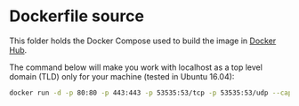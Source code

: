 # Dockerfile source

This folder holds the Docker Compose used to build the image in [Docker Hub](<url>).

The command below will make you work with localhost as a top level domain (TLD) only for your machine (tested in Ubuntu 16.04):

```bash
docker run -d -p 80:80 -p 443:443 -p 53535:53/tcp -p 53535:53/udp --cap-add=NET_ADMIN --restart always --mount type=bind,source=/var/www,target=/var/www lamp-env:latest
```
